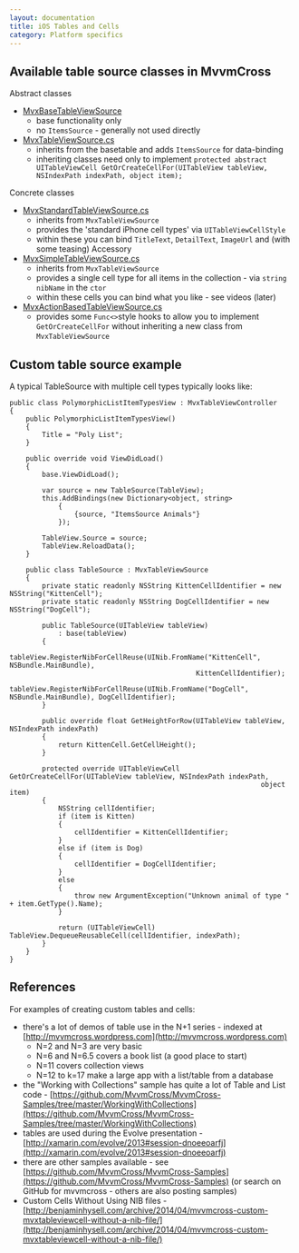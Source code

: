 ```yaml
---
layout: documentation
title: iOS Tables and Cells
category: Platform specifics
---
```


## Available table source classes in MvvmCross

Abstract classes

- [MvxBaseTableViewSource](https://github.com/MvvmCross/MvvmCross/blob/develop/MvvmCross/Binding/iOS/Views/MvxBaseTableViewSource.cs)
  - base functionality only 
  - no `ItemsSource` - generally not used directly
- [MvxTableViewSource.cs](https://github.com/MvvmCross/MvvmCross/blob/develop/MvvmCross/Binding/iOS/Views/MvxTableViewSource.cs)
  - inherits from the basetable and adds `ItemsSource` for data-binding
  - inheriting classes need only to implement `protected abstract UITableViewCell GetOrCreateCellFor(UITableView tableView, NSIndexPath indexPath, object item);`

Concrete classes

- [MvxStandardTableViewSource.cs](https://github.com/MvvmCross/MvvmCross/blob/develop/MvvmCross/Binding/iOS/Views/MvxStandardTableViewCell.cs)
  - inherits from `MvxTableViewSource`
  - provides the 'standard iPhone cell types' via `UITableViewCellStyle` 
  - within these you can bind `TitleText`, `DetailText`, `ImageUrl` and (with some teasing) Accessory
- [MvxSimpleTableViewSource.cs](https://github.com/MvvmCross/MvvmCross/blob/develop/MvvmCross/Binding/iOS/Views/MvxSimpleTableViewSource.cs)
  - inherits from `MvxTableViewSource`
  - provides a single cell type for all items in the collection - via `string nibName` in the `ctor`
  - within these cells you can bind what you like - see videos (later)
- [MvxActionBasedTableViewSource.cs](https://github.com/MvvmCross/MvvmCross/blob/develop/MvvmCross/Binding/iOS/Views/MvxActionBasedTableViewSource.cs)
  - provides some `Func<>`style hooks to allow you to implement `GetOrCreateCellFor` without inheriting a new class from `MvxTableViewSource`

## Custom table source example

A typical TableSource with multiple cell types typically looks like:

	public class PolymorphicListItemTypesView : MvxTableViewController
	{
	    public PolymorphicListItemTypesView()
	    {
	        Title = "Poly List";
	    }
	
	    public override void ViewDidLoad()
	    {
	        base.ViewDidLoad();
	
	        var source = new TableSource(TableView);
	        this.AddBindings(new Dictionary<object, string>
	            {
	                {source, "ItemsSource Animals"}
	            });
	
	        TableView.Source = source;
	        TableView.ReloadData();
	    }
	
	    public class TableSource : MvxTableViewSource
	    {
	        private static readonly NSString KittenCellIdentifier = new NSString("KittenCell");
	        private static readonly NSString DogCellIdentifier = new NSString("DogCell");
	
	        public TableSource(UITableView tableView)
	            : base(tableView)
	        {
	            tableView.RegisterNibForCellReuse(UINib.FromName("KittenCell", NSBundle.MainBundle),
	                                              KittenCellIdentifier);
	            tableView.RegisterNibForCellReuse(UINib.FromName("DogCell", NSBundle.MainBundle), DogCellIdentifier);
	        }
	
	        public override float GetHeightForRow(UITableView tableView, NSIndexPath indexPath)
	        {
	            return KittenCell.GetCellHeight();
	        }
	
	        protected override UITableViewCell GetOrCreateCellFor(UITableView tableView, NSIndexPath indexPath,
	                                                              object item)
	        {
	            NSString cellIdentifier;
	            if (item is Kitten)
	            {
	                cellIdentifier = KittenCellIdentifier;
	            }
	            else if (item is Dog)
	            {
	                cellIdentifier = DogCellIdentifier;
	            }
	            else
	            {
	                throw new ArgumentException("Unknown animal of type " + item.GetType().Name);
	            }
	
	            return (UITableViewCell) TableView.DequeueReusableCell(cellIdentifier, indexPath);
	        }
	    }
	}

## References

For examples of creating custom tables and cells:

- there's a lot of demos of table use in the N+1 series - indexed at [http://mvvmcross.wordpress.com](http://mvvmcross.wordpress.com)
  - N=2 and N=3 are very basic
  - N=6 and N=6.5 covers a book list (a good place to start)
  - N=11 covers collection views
  - N=12 to k=17 make a large app with a list/table from a database
- the "Working with Collections" sample has quite a lot of Table and List code - [https://github.com/MvvmCross/MvvmCross-Samples/tree/master/WorkingWithCollections](https://github.com/MvvmCross/MvvmCross-Samples/tree/master/WorkingWithCollections)
- tables are used during the Evolve presentation - [http://xamarin.com/evolve/2013#session-dnoeeoarfj](http://xamarin.com/evolve/2013#session-dnoeeoarfj)
- there are other samples available - see [https://github.com/MvvmCross/MvvmCross-Samples](https://github.com/MvvmCross/MvvmCross-Samples) (or search on GitHub for mvvmcross - others are also posting samples)
- Custom Cells Without Using NIB files - [http://benjaminhysell.com/archive/2014/04/mvvmcross-custom-mvxtableviewcell-without-a-nib-file/](http://benjaminhysell.com/archive/2014/04/mvvmcross-custom-mvxtableviewcell-without-a-nib-file/)
